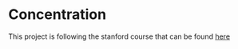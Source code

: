 # Concentration
This project is following the stanford course that can be found [here](https://www.youtube.com/playlist?list=PLPA-ayBrweUzGFmkT_W65z64MoGnKRZMq "Stanford's YouTube Playlist")
